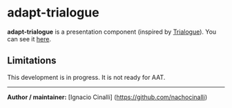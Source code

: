 # adapt-trialogue
**adapt-trialogue** is a presentation component (inspired by [Trialogue](https://phivk.com/trialogue/docs/trialogue-demo.html)). 
You can see it [here](https://adaptlearning-no-core.web.app/#/id/expo-20).

## Limitations
This development is in progress. It is not ready for AAT.

----------------------------


**Author / maintainer:** [Ignacio Cinalli] (https://github.com/nachocinalli)  